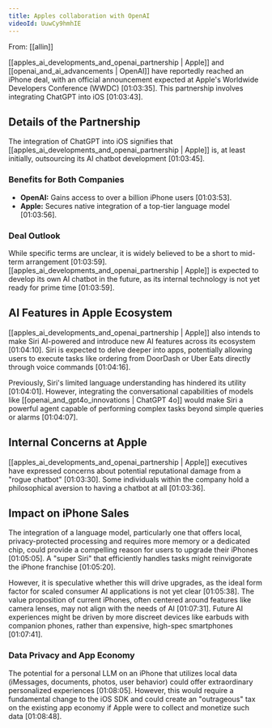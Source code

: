 ```yaml
---
title: Apples collaboration with OpenAI
videoId: UuwCy9hmhIE
---
```


From: [[allin]] <br/> 

[[apples_ai_developments_and_openai_partnership | Apple]] and [[openai_and_ai_advancements | OpenAI]] have reportedly reached an iPhone deal, with an official announcement expected at Apple's Worldwide Developers Conference (WWDC) <a class="yt-timestamp" data-t="01:03:35">[01:03:35]</a>. This partnership involves integrating ChatGPT into iOS <a class="yt-timestamp" data-t="01:03:43">[01:03:43]</a>.

## Details of the Partnership
The integration of ChatGPT into iOS signifies that [[apples_ai_developments_and_openai_partnership | Apple]] is, at least initially, outsourcing its AI chatbot development <a class="yt-timestamp" data-t="01:03:45">[01:03:45]</a>.

### Benefits for Both Companies
*   **OpenAI:** Gains access to over a billion iPhone users <a class="yt-timestamp" data-t="01:03:53">[01:03:53]</a>.
*   **Apple:** Secures native integration of a top-tier language model <a class="yt-timestamp" data-t="01:03:56">[01:03:56]</a>.

### Deal Outlook
While specific terms are unclear, it is widely believed to be a short to mid-term arrangement <a class="yt-timestamp" data-t="01:03:59">[01:03:59]</a>. [[apples_ai_developments_and_openai_partnership | Apple]] is expected to develop its own AI chatbot in the future, as its internal technology is not yet ready for prime time <a class="yt-timestamp" data-t="01:03:59">[01:03:59]</a>.

## AI Features in Apple Ecosystem
[[apples_ai_developments_and_openai_partnership | Apple]] also intends to make Siri AI-powered and introduce new AI features across its ecosystem <a class="yt-timestamp" data-t="01:04:10">[01:04:10]</a>. Siri is expected to delve deeper into apps, potentially allowing users to execute tasks like ordering from DoorDash or Uber Eats directly through voice commands <a class="yt-timestamp" data-t="01:04:16">[01:04:16]</a>.

Previously, Siri's limited language understanding has hindered its utility <a class="yt-timestamp" data-t="01:04:01">[01:04:01]</a>. However, integrating the conversational capabilities of models like [[openai_and_gpt4o_innovations | ChatGPT 4o]] would make Siri a powerful agent capable of performing complex tasks beyond simple queries or alarms <a class="yt-timestamp" data-t="01:04:07">[01:04:07]</a>.

## Internal Concerns at Apple
[[apples_ai_developments_and_openai_partnership | Apple]] executives have expressed concerns about potential reputational damage from a "rogue chatbot" <a class="yt-timestamp" data-t="01:03:30">[01:03:30]</a>. Some individuals within the company hold a philosophical aversion to having a chatbot at all <a class="yt-timestamp" data-t="01:03:36">[01:03:36]</a>.

## Impact on iPhone Sales
The integration of a language model, particularly one that offers local, privacy-protected processing and requires more memory or a dedicated chip, could provide a compelling reason for users to upgrade their iPhones <a class="yt-timestamp" data-t="01:05:05">[01:05:05]</a>. A "super Siri" that efficiently handles tasks might reinvigorate the iPhone franchise <a class="yt-timestamp" data-t="01:05:20">[01:05:20]</a>.

However, it is speculative whether this will drive upgrades, as the ideal form factor for scaled consumer AI applications is not yet clear <a class="yt-timestamp" data-t="01:05:38">[01:05:38]</a>. The value proposition of current iPhones, often centered around features like camera lenses, may not align with the needs of AI <a class="yt-timestamp" data-t="01:07:31">[01:07:31]</a>. Future AI experiences might be driven by more discreet devices like earbuds with companion phones, rather than expensive, high-spec smartphones <a class="yt-timestamp" data-t="01:07:41">[01:07:41]</a>.

### Data Privacy and App Economy
The potential for a personal LLM on an iPhone that utilizes local data (iMessages, documents, photos, user behavior) could offer extraordinary personalized experiences <a class="yt-timestamp" data-t="01:08:05">[01:08:05]</a>. However, this would require a fundamental change to the iOS SDK and could create an "outrageous" tax on the existing app economy if Apple were to collect and monetize such data <a class="yt-timestamp" data-t="01:08:48">[01:08:48]</a>.